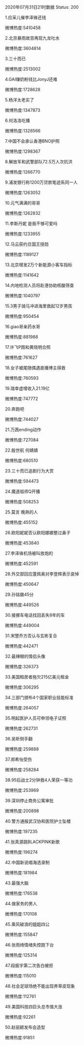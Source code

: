 2020年07月31日21时数据
Status: 200

1.应采儿催李泽锋还钱

微博热度:5410458

2.北京暴雨故宫再现九龙吐水

微博热度:3604814

3.三十而已

微博热度:2513002

4.GAI赚奶粉钱比JonyJ还难

微博热度:1728628

5.杨洋太老实了

微博热度:1347873

6.何洛洛吃播

微博热度:1328566

7.中国不会承认香港BNO护照

微博热度:1298367

8.解放军和武警部队72.5万人次抗洪

微博热度:1266770

9.浦发银行称1200万贷款笔迹系同一人

微博热度:1263052

10.元气满满的哥哥

微博热度:1262832

11.李斯丹妮 是我不够可爱吗

微博热度:1233955

12.马云获约旦国王授勋

微博热度:1189127

13.北京增发2万个新能源小客车指标

微博热度:1141642

14.内地检测人员将赴港协助核酸筛查

微博热度:1040797

15.3男子骑马冲进海里救起12岁男孩

微博热度:950454

16.giao哥亲药水哥

微博热度:881988

17.许飞P图和黄晓明合照

微博热度:761627

18.女子被尾随偶遇直播博主得救

微博热度:760593

19.瑞幸虚增收入21.19亿

微博热度:747772

20.奔跑吧

微博热度:744027

21.万茜ending动作

微博热度:727084

22.殷世航 何婧婧

微博热度:680510

23.三十而已追剧行为大赏

微博热度:594473

24.魔道祖师Q开播

微博热度:508253

25.莫言 晚熟的人

微博热度:455152

26.欧阳妮妮否认欧阳娜娜整过鼻子

微博热度:453840

27.李泽锋机场被叫放炮的

微博热度:452591

28.外交部回应蓬佩奥对李登辉表示哀悼

微博热度:450647

29.孙铭徽45分

微博热度:449526

30.接挪车电话找回丢失8年的车

微博热度:449004

31.宋慧乔方否认与玄彬复合

微博热度:442471

32.最辣眼的情侣头像

微博热度:326373

33.美国租房者拖欠215亿美元租金

微博热度:306295

34.三部门颁布4个国家职业技能标准

微博热度:264057

35.明起医护人员可申领电子证照

微博热度:262731

36.吴昕侧手翻

微博热度:259888

37.郑希怡受伤

微博热度:258284

38.95后战士2分钟救4人荣获一等功

微博热度:253969

39.深圳停止商务公寓审批

微博热度:200898

40.警方通报武汉协和医院护士坠楼

微博热度:197235

41.张真源跳BLACKPINK新歌

微博热度:196274

42.中国新说唱海选录制

微博热度:181984

43.最强大脑

微博热度:176538

44.做家务的男人

微博热度:170108

45.乘风破浪的姐姐四公

微博热度:155847

46.张雨绮情绪失控跑下台

微博热度:125314

47.段振宇第二次告白被拒

微博热度:115010

48.社会足球场绝不能出现养草皮现象

微博热度:112761

49.美国科技四巨头总市值大涨

微博热度:92261

50.赵丽颖发布会造型

微博热度:91851

